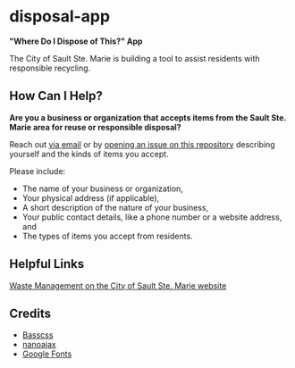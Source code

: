 # disposal-app

**"Where Do I Dispose of This?" App**

The City of Sault Ste. Marie is building a tool to assist residents with
responsible recycling.

## How Can I Help?

**Are you a business or organization that accepts items from the Sault Ste. Marie area
for reuse or responsible disposal?**

Reach out [via email](mailto:info@cityssm.on.ca?subject=Where+do+I+dispose+of+this+Update)
or by [opening an issue on this repository](https://github.com/cityssm/disposal-app/issues/new)
describing yourself and the kinds of items you accept.

Please include:

- The name of your business or organization,
- Your physical address (if applicable),
- A short description of the nature of your business,
- Your public contact details, like a phone number or a website address, and
- The types of items you accept from residents.

## Helpful Links

[Waste Management on the City of Sault Ste. Marie website](http://saultstemarie.ca/City-Hall/City-Departments/Public-Works-Engineering-Services/Public-Works/Waste-Management.aspx)

## Credits

- [Basscss](http://basscss.com/)
- [nanoajax](https://github.com/yanatan16/nanoajax)
- [Google Fonts](https://fonts.google.com/)
